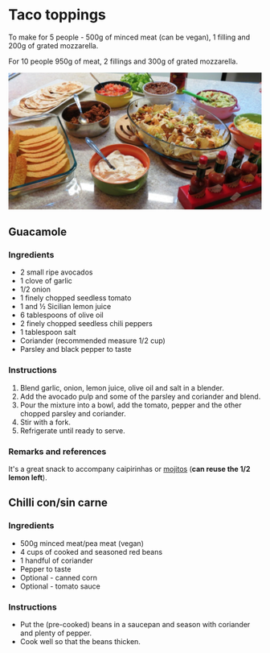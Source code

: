 # Taco toppings

To make for 5 people - 500g of minced meat (can be vegan), 1 filling and 200g of grated mozzarella.

For 10 people 950g of meat, 2 fillings and 300g of grated mozzarella.

![taco toppings](img/taco_toppings.png)

## Guacamole

### Ingredients

- 2 small ripe avocados
- 1 clove of garlic
- 1/2 onion
- 1 finely chopped seedless tomato
- 1 and ½ Sicilian lemon juice
- 6 tablespoons of olive oil
- 2 finely chopped seedless chili peppers
- 1 tablespoon salt
- Coriander (recommended measure 1/2 cup)
- Parsley and black pepper to taste

### Instructions

1. Blend garlic, onion, lemon juice, olive oil and salt in a blender.
1. Add the avocado pulp and some of the parsley and coriander and blend.
1. Pour the mixture into a bowl, add the tomato, pepper and the other chopped parsley and coriander.
1. Stir with a fork.
1. Refrigerate until ready to serve.

### Remarks and references

It's a great snack to accompany caipirinhas or [mojitos](drinks/mojito.md) (**can reuse the 1/2 lemon left**).

## Chilli con/sin carne

### Ingredients

- 500g minced meat/pea meat (vegan)
- 4 cups of cooked and seasoned red beans
- 1 handful of coriander
- Pepper to taste
- Optional - canned corn
- Optional - tomato sauce

### Instructions

- Put the (pre-cooked) beans in a saucepan and season with coriander and plenty of pepper.
- Cook well so that the beans thicken.
